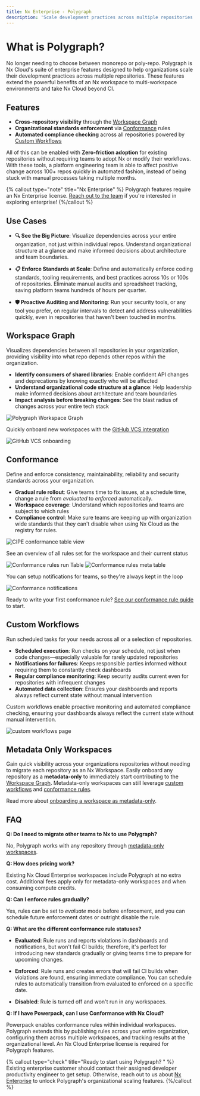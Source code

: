 ```yaml
---
title: Nx Enterprise - Polygraph
description: 'Scale development practices across multiple repositories with cross-repository visibility, automated standards enforcement, and zero-friction adoption for existing codebases.'
---
```


# What is Polygraph?

No longer needing to choose between monorepo or poly-repo.
Polygraph is Nx Cloud's suite of enterprise features designed to help organizations scale their development practices across multiple repositories. These features extend the powerful benefits of an Nx workspace to multi-workspace environments and take Nx Cloud beyond CI.

## Features

- **Cross-repository visibility** through the [Workspace Graph](#workspace-graph)
- **Organizational standards enforcement** via [Conformance](#conformance) rules
- **Automated compliance checking** across all repositories powered by [Custom Workflows](#custom-workflows)

All of this can be enabled with **Zero-friction adoption** for existing repositories without requiring teams to adopt Nx or modify their workflows. With these tools, a platform engineering team is able to affect positive change across 100+ repos quickly in automated fashion, instead of being stuck with manual processes taking multiple months.

{% callout type="note" title="Nx Enterprise" %}
Polygraph features require an Nx Enterprise license. [Reach out to the team](/contact/sales?utm_source=nx.dev&utm_campaign=polygraph) if you're interested in exploring enterprise!
{%/callout %}

## Use Cases

- **🔍 See the Big Picture**: Visualize dependencies across your entire organization, not just within individual repos. Understand organizational structure at a glance and make informed decisions about architecture and team boundaries.

- **📋 Enforce Standards at Scale**: Define and automatically enforce coding standards, tooling requirements, and best practices across 10s or 100s of repositories. Eliminate manual audits and spreadsheet tracking, saving platform teams hundreds of hours per quarter.

- **🛡️ Proactive Auditing and Monitoring**: Run your security tools, or any tool you prefer, on regular intervals to detect and address vulnerabilities quickly, even in repositories that haven't been touched in months.

## Workspace Graph

Visualizes dependencies between all repositories in your organization, providing visibility into what repo depends other repos within the organization.

- **Identify consumers of shared libraries**: Enable confident API changes and deprecations by knowing exactly who will be affected
- **Understand organizational code structure at a glance**: Help leadership make informed decisions about architecture and team boundaries
- **Impact analysis before breaking changes**: See the blast radius of changes across your entire tech stack

![Polygraph Workspace Graph](/nx-cloud/enterprise/images/workspace-graph.avif)

Quickly onboard new workspaces with the [GitHub VCS integration](/ci/features/github-integration#access-control)

![GitHub VCS onboarding](/nx-cloud/enterprise/images/connect-polygraph-to-repos.avif)

## Conformance

Define and enforce consistency, maintainability, reliability and security standards across your organization.

- **Gradual rule rollout**: Give teams time to fix issues, at a schedule time, change a rule from _evaluated_ to _enforced_ automatically.
- **Workspace coverage**: Understand which repositories and teams are subject to which rules
- **Compliance control**: Make sure teams are keeping up with organization wide standards that they can't disable when using Nx Cloud as the registry for rules.

![CIPE conformance table view](/nx-cloud/enterprise/images/cipe-conformance-report.avif)

See an overview of all rules set for the workspace and their current status

![Conformance rules run Table](/nx-cloud/enterprise/images/conformance-rule-results-table.avif)
![Conformance rules meta table](/nx-cloud/enterprise/images/conformance-rules-table-run-meta.avif)

You can setup notifications for teams, so they're always kept in the loop

![Conformance notifications](/nx-cloud/enterprise/images/conformance-notifications.avif)

Ready to write your first conformance rule? [See our conformance rule guide](/ci/recipes/enterprise/conformance/configure-conformance-rules-in-nx-cloud) to start.

## Custom Workflows

Run scheduled tasks for your needs across all or a selection of repositories.

- **Scheduled execution**: Run checks on your schedule, not just when code changes—especially valuable for rarely updated repositories
- **Notifications for failures**: Keeps responsible parties informed without requiring them to constantly check dashboards
- **Regular compliance monitoring**: Keep security audits current even for repositories with infrequent changes
- **Automated data collection**: Ensures your dashboards and reports always reflect current state without manual intervention

Custom workflows enable proactive monitoring and automated compliance checking, ensuring your dashboards always reflect the current state without manual intervention.

![custom workflows page](/nx-cloud/enterprise/images/custom-workflow-repeating-workflows.avif)

## Metadata Only Workspaces

Gain quick visibility across your organizations repositories without needing to migrate each repository as an Nx Workspace.
Easily onboard any repository as a **metadata-only** to immediately start contributing to the [Workspace Graph](#workspace-graph).
Metadata-only workspaces can still leverage [custom workflows](/ci/recipes/enterprise/polygraph#custom-workflows) and [conformance rules](/ci/recipes/enterprise/conformance/configure-conformance-rules-in-nx-cloud).

Read more about [onboarding a workspace as metadata-only](/ci/recipes/enterprise/metadata-only-workspace).

## FAQ

**Q: Do I need to migrate other teams to Nx to use Polygraph?**

No, Polygraph works with any repository through [metadata-only workspaces](/ci/recipes/enterprise/metadata-only-workspace).

**Q: How does pricing work?**

Existing Nx Cloud Enterprise workspaces include Polygraph at no extra cost. Additional fees apply only for metadata-only workspaces and when consuming compute credits.

**Q: Can I enforce rules gradually?**

Yes, rules can be set to _evaluate_ mode before enforcement, and you can schedule future enforcement dates or outright disable the rule.

**Q: What are the different conformance rule statuses?**

- **Evaluated**: Rule runs and reports violations in dashboards and notifications, but won't fail CI builds; therefore, it's perfect for introducing new standards gradually or giving teams time to prepare for upcoming changes.

- **Enforced**: Rule runs and creates errors that will fail CI builds when violations are found, ensuring immediate compliance. You can schedule rules to automatically transition from evaluated to enforced on a specific date.

- **Disabled**: Rule is turned off and won't run in any workspaces.

**Q: If I have Powerpack, can I use Conformance with Nx Cloud?**

Powerpack enables conformance rules within individual workspaces. Polygraph extends this by publishing rules across your entire organization, configuring them across multiple workspaces, and tracking results at the organizational level. An Nx Cloud Enterprise license is required for Polygraph features.

{% callout type="check" title="Ready to start using Polygraph? " %}
Existing enterprise customer should contact their assigned developer productivity engineer to get setup. Otherwise, reach out to us about [Nx Enterprise](/enterprise) to unlock Polygraph's organizational scaling features.
{%/callout %}
